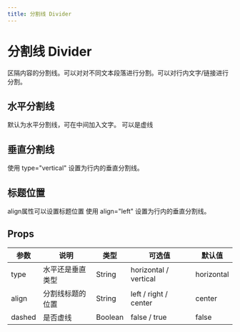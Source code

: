 ```yaml
---
title: 分割线 Divider
---
```


<f-back-top></f-back-top>

# 分割线 Divider

区隔内容的分割线。可以对对不同文本段落进行分割。可以对行内文字/链接进行分割。

## 水平分割线

默认为水平分割线，可在中间加入文字。 可以是虚线

<preview path="./demo/Divider/Basic.vue"></preview>

## 垂直分割线

使用 type="vertical" 设置为行内的垂直分割线。

<preview path="./demo/Divider/Vertical.vue"></preview>

## 标题位置

align属性可以设置标题位置 使用 align="left" 设置为行内的垂直分割线。

<preview path="./demo/Divider/Align.vue"></preview>

## Props

| 参数   | 说明             | 类型    | 可选值                | 默认值     |
| ------ | ---------------- | ------- | --------------------- | ---------- |
| type   | 水平还是垂直类型 | String  | horizontal / vertical | horizontal |
| align  | 分割线标题的位置 | String  | left / right / center | center     |
| dashed | 是否虚线         | Boolean | false / true          | false      |

